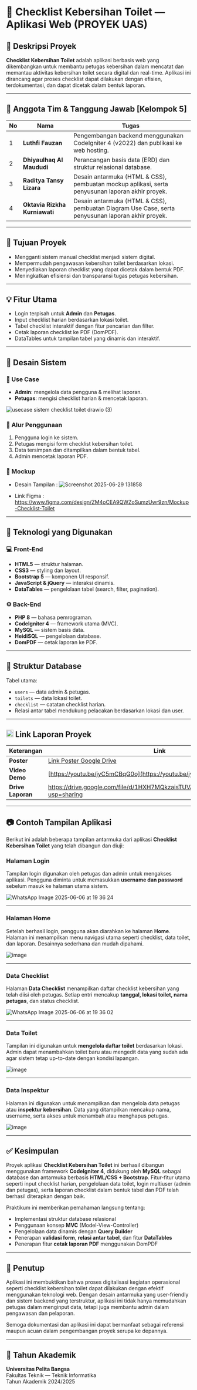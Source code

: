 # 🚻 Checklist Kebersihan Toilet — Aplikasi Web (PROYEK UAS)

## 📌 Deskripsi Proyek

**Checklist Kebersihan Toilet** adalah aplikasi berbasis web yang dikembangkan untuk membantu petugas kebersihan dalam mencatat dan memantau aktivitas kebersihan toilet secara digital dan real-time. Aplikasi ini dirancang agar proses checklist dapat dilakukan dengan efisien, terdokumentasi, dan dapat dicetak dalam bentuk laporan.

---

## 👥 Anggota Tim & Tanggung Jawab [Kelompok 5]

| No | Nama                           | Tugas                                                                 |
|----|--------------------------------|------------------------------------------------------------------------|
| 1  | **Luthfi Fauzan**              | Pengembangan backend menggunakan CodeIgniter 4 (v2022) dan publikasi ke web hosting.|
| 2  | **Dhiyaulhaq Al Maududi**      | Perancangan basis data (ERD) dan struktur relasional database.|
| 3  | **Raditya Tansy Lizara**       | Desain antarmuka (HTML & CSS), pembuatan mockup aplikasi, serta penyusunan laporan akhir proyek.|
| 4  | **Oktavia Rizkha Kurniawati**  | Desain antarmuka (HTML & CSS), pembuatan Diagram Use Case, serta penyusunan laporan akhir proyek.|

---

## 🎯 Tujuan Proyek

- Mengganti sistem manual checklist menjadi sistem digital.
- Mempermudah pengawasan kebersihan toilet berdasarkan lokasi.
- Menyediakan laporan checklist yang dapat dicetak dalam bentuk PDF.
- Meningkatkan efisiensi dan transparansi tugas petugas kebersihan.

---

## 💡 Fitur Utama

- Login terpisah untuk **Admin** dan **Petugas**.
- Input checklist harian berdasarkan lokasi toilet.
- Tabel checklist interaktif dengan fitur pencarian dan filter.
- Cetak laporan checklist ke PDF (DomPDF).
- DataTables untuk tampilan tabel yang dinamis dan interaktif.

---

## 🧩 Desain Sistem

### 👤 Use Case

- **Admin**: mengelola data pengguna & melihat laporan.
- **Petugas**: mengisi checklist harian & mencetak laporan.

![usecase sistem checklist toilet drawio (3)](https://github.com/user-attachments/assets/d4d8838f-c843-4736-ada5-b6f3fd39cbc0)


### 🔄 Alur Penggunaan

1. Pengguna login ke sistem.
2. Petugas mengisi form checklist kebersihan toilet.
3. Data tersimpan dan ditampilkan dalam bentuk tabel.
4. Admin mencetak laporan PDF.

### 🎨 Mockup

- Desain Tampilan :
  ![Screenshot 2025-06-29 131858](https://github.com/user-attachments/assets/8b135106-0a39-45e6-8eda-d368c87f8dca)

- Link Figma :
  https://www.figma.com/design/ZM4oCEA9QWZoSumzUwr9zn/Mockup-Checklist-Toilet
---

## 🧱 Teknologi yang Digunakan

### 💻 Front-End

- **HTML5** — struktur halaman.
- **CSS3** — styling dan layout.
- **Bootstrap 5** — komponen UI responsif.
- **JavaScript & jQuery** — interaksi dinamis.
- **DataTables** — pengelolaan tabel (search, filter, pagination).

### ⚙️ Back-End

- **PHP 8** — bahasa pemrograman.
- **CodeIgniter 4** — framework utama (MVC).
- **MySQL** — sistem basis data.
- **HeidiSQL** — pengelolaan database.
- **DomPDF** — cetak laporan ke PDF.

---

## 📂 Struktur Database

Tabel utama:

- `users` — data admin & petugas.
- `toilets` — data lokasi toilet.
- `checklist` — catatan checklist harian.
- Relasi antar tabel mendukung pelacakan berdasarkan lokasi dan user.

---

## <img src="img/google-drive.png" width=20> Link Laporan Proyek

| **Keterangan**                | **Link**                                              |
|------------------------------|----------------------------------------------------|
| **Poster**            |   [Link Poster Google Drive](https://drive.google.com/file/d/1LAr2ec6YrOxuGNU3YmMtm6AoMzlNkpYm/view?usp=sharing)        |
| **Video Demo**         | [https://youtu.be/jyC5mCBqG0o](https://youtu.be/jyC5mCBqG0o)  |
| **Drive Laporan**       |      https://drive.google.com/file/d/1HXH7MQkzaisTUVJyOtMvuCIPOARYARl-/view?usp=sharing    |

---

## 📷 Contoh Tampilan Aplikasi
Berikut ini adalah beberapa tampilan antarmuka dari aplikasi **Checklist Kebersihan Toilet** yang telah dibangun dan diuji:

### Halaman Login
Tampilan login digunakan oleh petugas dan admin untuk mengakses aplikasi. Pengguna diminta untuk memasukkan **username dan password** sebelum masuk ke halaman utama sistem.

![WhatsApp Image 2025-06-06 at 19 36 24](https://github.com/user-attachments/assets/dbe0ba54-3047-473d-9f5c-5945d4e9f9f9)

---
### Halaman Home
Setelah berhasil login, pengguna akan diarahkan ke halaman **Home**. Halaman ini menampilkan menu navigasi utama seperti checklist, data toilet, dan laporan. Desainnya sederhana dan mudah dipahami.

![image](https://github.com/user-attachments/assets/11d97eb0-3501-45c2-a519-c71638d3d0fb)

---
### Data Checklist
Halaman **Data Checklist** menampilkan daftar checklist kebersihan yang telah diisi oleh petugas. Setiap entri mencakup **tanggal, lokasi toilet, nama petugas**, dan status checklist.

![WhatsApp Image 2025-06-06 at 19 36 02](https://github.com/user-attachments/assets/9768d8f5-c848-4ccc-8ffe-ff06cd600941)

---
### Data Toilet
Tampilan ini digunakan untuk **mengelola daftar toilet** berdasarkan lokasi. Admin dapat menambahkan toilet baru atau mengedit data yang sudah ada agar sistem tetap up-to-date dengan kondisi lapangan.

![image](https://github.com/user-attachments/assets/b4006391-b6f0-47d8-b96f-6ad313e6f641)

---

### Data Inspektur
Halaman ini digunakan untuk menampilkan dan mengelola data petugas atau **inspektur kebersihan**. Data yang ditampilkan mencakup nama, username, serta akses untuk menambah atau menghapus petugas.

![image](https://github.com/user-attachments/assets/aa76c7f1-9feb-4c32-bf79-fa1dde6b80d4)

---

## ✅ Kesimpulan

Proyek aplikasi **Checklist Kebersihan Toilet** ini berhasil dibangun menggunakan framework **CodeIgniter 4**, didukung oleh **MySQL** sebagai database dan antarmuka berbasis **HTML/CSS + Bootstrap**. Fitur-fitur utama seperti input checklist harian, pengelolaan data toilet, login multiuser (admin dan petugas), serta laporan checklist dalam bentuk tabel dan PDF telah berhasil diterapkan dengan baik.

Praktikum ini memberikan pemahaman langsung tentang:

- Implementasi struktur database relasional
- Penggunaan konsep **MVC** (Model-View-Controller)
- Pengelolaan data dinamis dengan **Query Builder**
- Penerapan **validasi form**, **relasi antar tabel**, dan fitur **DataTables**
- Penerapan fitur **cetak laporan PDF** menggunakan DomPDF

---

## 🙌 Penutup

Aplikasi ini membuktikan bahwa proses digitalisasi kegiatan operasional seperti checklist kebersihan toilet dapat dilakukan dengan efektif menggunakan teknologi web. Dengan desain antarmuka yang user-friendly dan sistem backend yang terstruktur, aplikasi ini tidak hanya memudahkan petugas dalam menginput data, tetapi juga membantu admin dalam pengawasan dan pelaporan.

Semoga dokumentasi dan aplikasi ini dapat bermanfaat sebagai referensi maupun acuan dalam pengembangan proyek serupa ke depannya.

---

## 📅 Tahun Akademik

**Universitas Pelita Bangsa**  
Fakultas Teknik — Teknik Informatika  
Tahun Akademik 2024/2025
